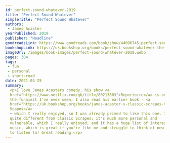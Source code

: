 ```yaml
---
id: perfect-sound-whatever-2019
title: "Perfect Sound Whatever"
simpleTitle: "Perfect Sound Whatever"
authors:
 - James Acaster
yearPublished: 2019
publisher: "Headline"
goodreadsLink: https://www.goodreads.com/book/show/44096745-perfect-sound-whatever
bookshopLink: https://uk.bookshop.org/books/perfect-sound-whatever-the-sunday-times-bestseller/9781472260314
imageUrl: /images/book-images/perfect-sound-whatever-2019.webp
pages: 304
tags:
 - fun
 - personal
 - short-read
date: 2021-04-25
summary:
  <p>I love James Acasters comedy; his show <a
  href="https://www.netflix.com/gb/title/80213803">Repertoire</a> is one of
  the funniest I've ever seen; I also read his earlier book - <a
  href="https://uk.bookshop.org/books/james-acaster-s-classic-scrapes-the-hilarious-sunday-times-bestseller/9781472247193">Classic
  Scapes</a>
  - which I really enjoyed, so I was already primed to like this one. It's
  quite different from Classic Scrapes; it's much more personal and
  vulnerable, which I really enjoyed; and it has a huge list of interesting
  music, which is great if you're like me and struggle to think of new artists
  to listen to! Great reading.</p>
---
```



